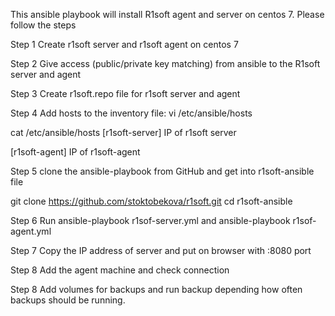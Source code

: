 This ansible playbook will install R1soft agent and server on centos 7. Please follow the steps

Step 1 
Create r1soft server and r1soft agent on centos 7

Step 2
Give access (public/private key matching) from ansible to the R1soft server and agent
 
Step 3 
Create r1soft.repo file for r1soft server and agent

Step 4 
Add hosts to the inventory file: vi /etc/ansible/hosts

cat /etc/ansible/hosts
[r1soft-server]
IP of r1soft server

[r1soft-agent]
IP of r1soft-agent

Step 5 
clone the ansible-playbook from GitHub and get into r1soft-ansible file

git clone https://github.com/stoktobekova/r1soft.git
cd r1soft-ansible

Step 6
Run ansible-playbook r1sof-server.yml
and ansible-playbook  r1sof-agent.yml

Step 7
Copy the IP address of server and put on browser with :8080 port 

Step 8
Add the agent machine and check connection

Step 8
Add volumes for backups and run backup depending how often backups should be running.
